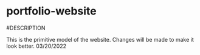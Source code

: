 # portfolio-website


#DESCRIPTION

This is the primitive model of the website.
Changes will be made to make it look better.
03/20/2022
